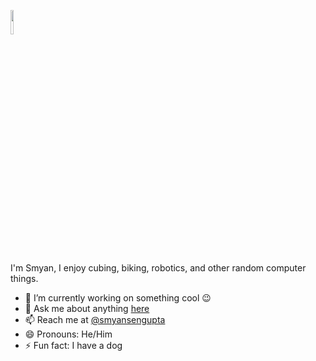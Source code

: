 <a href="#"><img src="https://media.giphy.com/media/hvRJCLFzcasrR4ia7z/giphy.gif" width="10%"></a>

I'm Smyan, I enjoy cubing, biking, robotics, and other random computer things.

<!--**smyansengupta/smyansengupta** is a ✨ _special_ ✨ repository because its `README.md` (this file) appears on your GitHub profile.
Here are some ideas to get you started:-->

- 🔭 I’m currently working on something cool 😉
- 💬 Ask me about anything <a href=https://github.com/smyansengupta/smyansengupta/discussions>here</a>
- 📫 Reach me at <a href=mailto:senguptasmyan@gmail.com>@smyansengupta</a>
- 😄 Pronouns: He/Him
- ⚡ Fun fact: I have a dog
